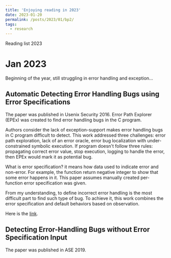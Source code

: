 ```yaml
---
title: 'Enjoying reading in 2023'
date: 2023-01-20
permalink: /posts/2023/01/bp2/
tags:
  - research
---
```


Reading list 2023

Jan 2023
======
Beginning of the year, still struggling in error handling and exception...

Automatic Detecting Error Handling Bugs using Error Specifications
------
The paper was published in Usenix Security 2016. Error Path Explorer (EPEx) was created to find error handling bugs in the C program.

Authors consider the lack of exception-support makes error handling bugs in C program difficult to detect. This work addressed three challenges: error path exploration, lack of an error oracle, error bug localization with under-constrained symbolic execution. If program doesn't follow three rules: propagating correct error value, stop execution, logging to handle the error, then EPEx would mark it as potential bug.

What is error specification? it means how data used to indicate error and non-error. For example, the function return negative integer to show that some error happens in it. This paper assumes manually created per-function error specification was given.

From my understanding, to define incorrect error handling is the most difficult part to find such type of bug. To achieve it, this work combines the error specification and default behaviors based on observation.

Here is the [link](https://www.usenix.org/conference/usenixsecurity16/technical-sessions/presentation/jana).

Detecting Error-Handling Bugs without Error Specification Input
------
The paper was published in ASE 2019.